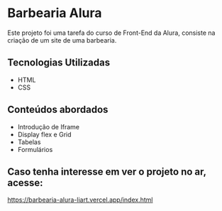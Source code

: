 # Barbearia Alura

Este projeto foi uma tarefa do curso de Front-End da Alura, consiste na criação de um site de uma barbearia.

## Tecnologias Utilizadas
* HTML
* CSS

## Conteúdos abordados
* Introdução de Iframe
* Display flex e Grid
* Tabelas
* Formulários

## Caso tenha interesse em ver o projeto no ar, acesse:
https://barbearia-alura-liart.vercel.app/index.html
